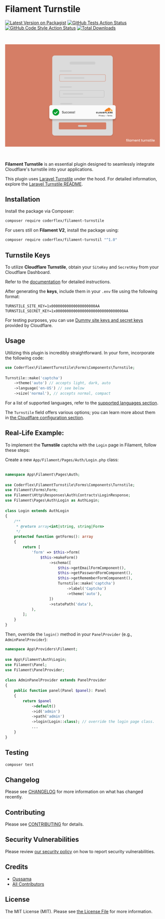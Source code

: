 # Filament Turnstile

[![Latest Version on Packagist](https://img.shields.io/packagist/v/coderflex/filament-turnstile.svg?style=flat-square)](https://packagist.org/packages/coderflex/filament-turnstile)
[![GitHub Tests Action Status](https://img.shields.io/github/actions/workflow/status/coderflexx/filament-turnstile/run-tests.yml?branch=main&label=tests&style=flat-square)](https://github.com/coderflexx/filament-turnstile/actions?query=workflow%3Arun-tests+branch%3Amain)
[![GitHub Code Style Action Status](https://img.shields.io/github/actions/workflow/status/coderflexx/filament-turnstile/fix-php-code-style-issues.yml?branch=main&label=code%20style&style=flat-square)](https://github.com/coderflexx/filament-turnstile/actions?query=workflow%3A"Fix+PHP+code+style+issues"+branch%3Amain)
[![Total Downloads](https://img.shields.io/packagist/dt/coderflex/filament-turnstile.svg?style=flat-square)](https://packagist.org/packages/coderflex/filament-turnstile)

</br>

![Login Screen screenshot](./art/thumbnail.png)

</br>

**Filament Turnstile** is an essential plugin designed to seamlessly integrate Cloudflare's turnstile into your applications.

This plugin uses [Laravel Turnstile](https://github.com/coderflexx/laravel-turnstile) under the hood. For detailed information, explore the [Laravel Turnstile README](https://github.com/coderflexx/laravel-turnstile).

## Installation
Install the package via Composer:

```bash
composer require coderflex/filament-turnstile
```

For users still on **Filament V2**, install the package using:

```bash
composer require coderflex/filament-turnstil "^1.0"
```

## Turnstile Keys
To utilize **Cloudflare Turnstile**, obtain your `SiteKey` and `SecretKey` from your Cloudflare Dashboard.

Refer to the [documentation](https://developers.cloudflare.com/turnstile/get-started/#get-a-sitekey-and-secret-key) for detailed instructions.

After generating the **keys**, include them in your `.env` file using the following format:

```env
TURNSTILE_SITE_KEY=1x00000000000000000000AA
TURNSTILE_SECRET_KEY=1x0000000000000000000000000000000AA
```

For testing purposes, you can use [Dummy site keys and secret keys](https://developers.cloudflare.com/turnstile/reference/testing/) provided by Cloudflare.

## Usage

Utilizing this plugin is incredibly straightforward. In your form, incorporate the following code:

```php
use Coderflex\FilamentTurnstile\Forms\Components\Turnstile;

Turnstile::make('captcha')
    ->theme('auto') // accepts light, dark, auto
    ->language('en-US') // see below
    ->size('normal'), // accepts normal, compact
```

For a list of supported languages, refer to the [supported languages section](https://developers.cloudflare.com/turnstile/reference/supported-languages/). 

The `Turnstile` field offers various options; you can learn more about them in [the Cloudflare configuration section](https://developers.cloudflare.com/turnstile/get-started/client-side-rendering/#configurations).


## Real-Life Example:

To implement the **Turnstile** captcha with the `Login` page in Filament, follow these steps:

Create a new `App/Filament/Pages/Auth/Login.php` class:

```php

namespace App\Filament\Pages\Auth;

use Coderflex\FilamentTurnstile\Forms\Components\Turnstile;
use Filament\Forms\Form;
use Filament\Http\Responses\Auth\Contracts\LoginResponse;
use Filament\Pages\Auth\Login as AuthLogin;

class Login extends AuthLogin
{
    /**
     * @return array<int|string, string|Form>
     */
    protected function getForms(): array
    {
        return [
            'form' => $this->form(
                $this->makeForm()
                    ->schema([
                        $this->getEmailFormComponent(),
                        $this->getPasswordFormComponent(),
                        $this->getRememberFormComponent(),
                        Turnstile::make('captcha')
                            ->label('Captcha')
                            ->theme('auto'),
                    ])
                    ->statePath('data'),
            ),
        ];
    }
}
```

Then, override the `login()` method in your `PanelProvider` (e.g., `AdminPanelProvider`):

```php
namespace App\Providers\Filament;

use App\Filament\Auth\Login;
use Filament\Panel;
use Filament\PanelProvider;

class AdminPanelProvider extends PanelProvider
{
    public function panel(Panel $panel): Panel
    {
        return $panel
            ->default()
            ->id('admin')
            ->path('admin')
            ->login(Login::class); // override the login page class.
            ...
    }
}
```
## Testing

```bash
composer test
```

## Changelog

Please see [CHANGELOG](CHANGELOG.md) for more information on what has changed recently.

## Contributing

Please see [CONTRIBUTING](CONTRIBUTING.md) for details.

## Security Vulnerabilities

Please review [our security policy](../../security/policy) on how to report security vulnerabilities.

## Credits

- [Oussama](https://github.com/ousid)
- [All Contributors](../../contributors)

## License

The MIT License (MIT). Please see [the License File](LICENSE.md) for more information.
